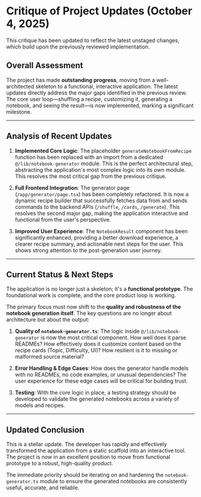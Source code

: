 # Critique of Project Updates (October 4, 2025)

This critique has been updated to reflect the latest unstaged changes, which build upon the previously reviewed implementation.

## Overall Assessment

The project has made **outstanding progress**, moving from a well-architected skeleton to a functional, interactive application. The latest updates directly address the major gaps identified in the previous review. The core user loop—shuffling a recipe, customizing it, generating a notebook, and seeing the result—is now implemented, marking a significant milestone.

---

## Analysis of Recent Updates

1.  **Implemented Core Logic**: The placeholder `generateNotebookFromRecipe` function has been replaced with an import from a dedicated `@/lib/notebook-generator` module. This is the perfect architectural step, abstracting the application's most complex logic into its own module. This resolves the most critical gap from the previous critique.

2.  **Full Frontend Integration**: The generator page (`/app/generator/page.tsx`) has been completely refactored. It is now a dynamic recipe builder that successfully fetches data from and sends commands to the backend APIs (`/shuffle`, `/cards`, `/generate`). This resolves the second major gap, making the application interactive and functional from the user's perspective.

3.  **Improved User Experience**: The `NotebookResult` component has been significantly enhanced, providing a better download experience, a clearer recipe summary, and actionable next steps for the user. This shows strong attention to the post-generation user journey.

---

## Current Status & Next Steps

The application is no longer just a skeleton; it's a **functional prototype**. The foundational work is complete, and the core product loop is working.

The primary focus must now shift to the **quality and robustness of the notebook generation itself**. The key questions are no longer about architecture but about the output:

1.  **Quality of `notebook-generator.ts`**: The logic inside `@/lib/notebook-generator` is now the most critical component. How well does it parse READMEs? How effectively does it customize content based on the recipe cards (Topic, Difficulty, UI)? How resilient is it to missing or malformed source material?

2.  **Error Handling & Edge Cases**: How does the generator handle models with no READMEs, no code examples, or unusual dependencies? The user experience for these edge cases will be critical for building trust.

3.  **Testing**: With the core logic in place, a testing strategy should be developed to validate the generated notebooks across a variety of models and recipes.

---

## Updated Conclusion

This is a stellar update. The developer has rapidly and effectively transformed the application from a static scaffold into an interactive tool. The project is now in an excellent position to move from functional prototype to a robust, high-quality product.

The immediate priority should be iterating on and hardening the `notebook-generator.ts` module to ensure the generated notebooks are consistently useful, accurate, and reliable.